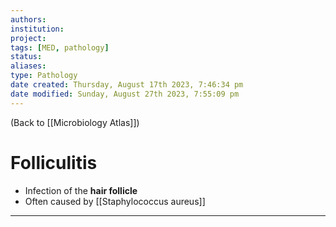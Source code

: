 ```yaml
---
authors: 
institution: 
project: 
tags: [MED, pathology]
status: 
aliases: 
type: Pathology
date created: Thursday, August 17th 2023, 7:46:34 pm
date modified: Sunday, August 27th 2023, 7:55:09 pm
---
```


(Back to [[Microbiology Atlas]])

# Folliculitis

- Infection of the **hair follicle**
- Often caused by [[Staphylococcus aureus]]

---

